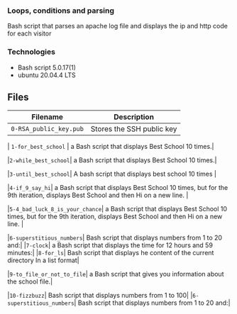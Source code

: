 ###  Loops, conditions and parsing

Bash script that parses an apache log file and displays the ip and http code for each visitor

### Technologies
* Bash script 5.0.17(1)
* ubuntu 20.04.4 LTS

## Files
| Filename | Description |
| -------- | ----------- |
| `0-RSA_public_key.pub` | Stores the SSH public key |

| `1-for_best_school` | a Bash script that displays Best School 10 times.|

|`2-while_best_school`| a Bash script that displays Best School 10 times.|

|`3-until_best_school`| A bash script that displays best school 10 times |

|`4-if_9_say_hi`| a Bash script that displays Best School 10 times, but for the 9th iteration, displays Best School and then Hi on a new line.
| 

|`5-4_bad_luck_8_is_your_chance`| a Bash script that displays Best School 10 times, but for the 9th iteration, displays Best School and then Hi on a new line.
| 

|`6-superstitious_numbers`|  Bash script that displays numbers from 1 to 20 and:| 
|`7-clock`|   a Bash script that displays the time for 12 hours and 59 minutes:| 
|`8-for_ls`|  Bash script that displays he content of the current directory
In a list format| 

|`9-to_file_or_not_to_file`|  a Bash script that gives you information about the school file.| 

|`10-fizzbuzz`|  Bash script that displays numbers from 1 to 100| 
|`6-superstitious_numbers`|  Bash script that displays numbers from 1 to 20 and:| 
